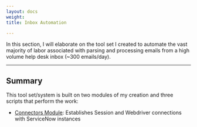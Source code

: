 ```yaml
---
layout: docs
weight: 
title: Inbox Automation

---
```

In this section, I will elaborate on the tool set I created to automate the vast majority of labor associated with parsing and processing emails from a high volume help desk inbox (\~300 emails/day).

<hr />

## Summary

This tool set/system is built on two modules of my creation and three scripts that perform the work:

* [Connectors Module](/docs/connectors/): Establishes Session and Webdriver connections with ServiceNow instances